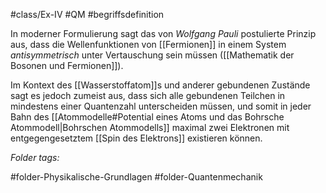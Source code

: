 #class/Ex-IV #QM #begriffsdefinition 

In moderner Formulierung sagt das von *Wolfgang Pauli* postulierte Prinzip aus, dass die Wellenfunktionen von  [[Fermionen]] in einem System *antisymmetrisch* unter Vertauschung sein müssen ([[Mathematik der Bosonen und Fermionen]]).

Im Kontext des [[Wasserstoffatom]]s und anderer gebundenen Zustände sagt es jedoch zumeist aus, dass sich alle gebundenen Teilchen in mindestens einer Quantenzahl unterscheiden müssen, und somit in jeder Bahn des [[Atommodelle#Potential eines Atoms und das Bohrsche Atommodell|Bohrschen Atommodells]] maximal zwei Elektronen mit entgegengesetztem [[Spin des Elektrons]] existieren können.


 *Folder tags:*

#folder-Physikalische-Grundlagen #folder-Quantenmechanik